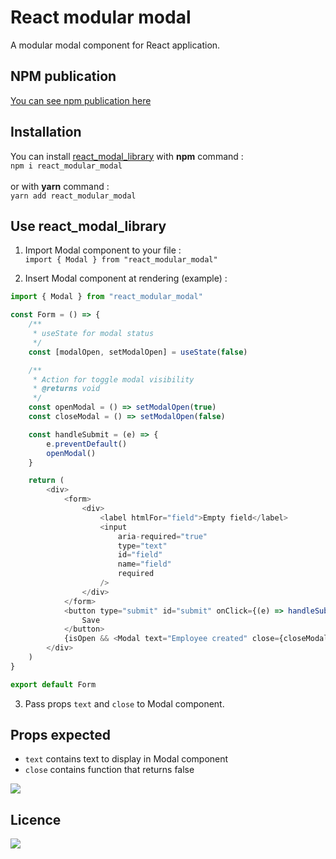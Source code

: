 # React modular modal

A modular modal component for React application.</br>

## NPM publication

[You can see npm publication here](https://www.npmjs.com/package/react_modular_modal)

## Installation

You can install [react_modal_library](https://www.npmjs.com/package/react_modular_modal) with **npm** command : </br>
`npm i react_modular_modal`
</br></br>
or with **yarn** command : </br>
`yarn add react_modular_modal`

## Use react_modal_library

1. Import Modal component to your file : </br>
   `import { Modal } from "react_modular_modal"`

2. Insert Modal component at rendering (example) : </br>

```js
import { Modal } from "react_modular_modal"

const Form = () => {
    /**
     * useState for modal status
     */
    const [modalOpen, setModalOpen] = useState(false)

    /**
     * Action for toggle modal visibility
     * @returns void
     */
    const openModal = () => setModalOpen(true)
    const closeModal = () => setModalOpen(false)

    const handleSubmit = (e) => {
        e.preventDefault()
        openModal()
    }

    return (
        <div>
            <form>
                <div>
                    <label htmlFor="field">Empty field</label>
                    <input
                        aria-required="true"
                        type="text"
                        id="field"
                        name="field"
                        required
                    />
                </div>
            </form>
            <button type="submit" id="submit" onClick={(e) => handleSubmit(e)}>
                Save
            </button>
            {isOpen && <Modal text="Employee created" close={closeModal} />}
        </div>
    )
}

export default Form
```

3. Pass props `text` and `close` to Modal component.

## Props expected

-   `text` contains text to display in Modal component </br>
-   `close` contains function that returns false

<img src='https://img.shields.io/badge/Autor-Chosson Jonathan-blue' />

## Licence

<img src='https://forthebadge.com/images/badges/open-source.svg' />
